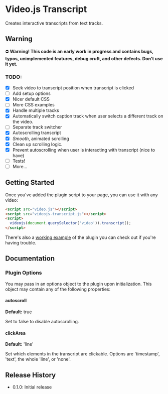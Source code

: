 # Video.js Transcript

Creates interactive transcripts from text tracks.

## Warning

:no_entry: **Warning! This code is an early work in progress and contains bugs, typos, unimplemented features, debug cruft, and other defects. Don't use it yet.**  

### TODO:
- [x] Seek video to transcript position when transcript is clicked
- [ ] Add setup options
- [x] Nicer default CSS
- [ ] More CSS examples
- [x] Handle multiple tracks
- [x] Automatically switch caption track when user selects a different track on the video.
- [ ] Separate track switcher 
- [x] Autoscrolling transcript
- [x] *Smooth*, animated scrolling 
- [x] Clean up scrolling logic.
- [x] Prevent autoscrolling when user is interacting with transcript (nice to have)
- [ ] Tests!
- [ ] More...

## Getting Started

Once you've added the plugin script to your page, you can use it with any video:

```html
<script src="video.js"></script>
<script src="videojs-transcript.js"></script>
<script>
  videojs(document.querySelector('video')).transcript();
</script>
```

There's also a [working example](example.html) of the plugin you can check out if you're having trouble.

## Documentation
### Plugin Options

You may pass in an options object to the plugin upon initialization. This
object may contain any of the following properties:

#### autoscroll
**Default:** true

Set to false to disable autoscrolling.

#### clickArea
**Default:** 'line'

Set which elements in the transcript are clickable.
Options are 'timestamp', 'text', the whole 'line', or 'none'.

## Release History

 - 0.1.0: Initial release
